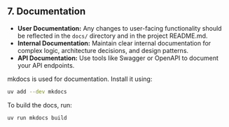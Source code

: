 ## 7. Documentation

* **User Documentation:** Any changes to user-facing functionality should be reflected in the `docs/` directory and in the project README.md.
* **Internal Documentation:** Maintain clear internal documentation for complex logic, architecture decisions, and design patterns.
* **API Documentation:** Use tools like Swagger or OpenAPI to document your API endpoints.

mkdocs is used for documentation. Install it using:
```bash
uv add --dev mkdocs
```

To build the docs, run:
```bash
uv run mkdocs build
```
